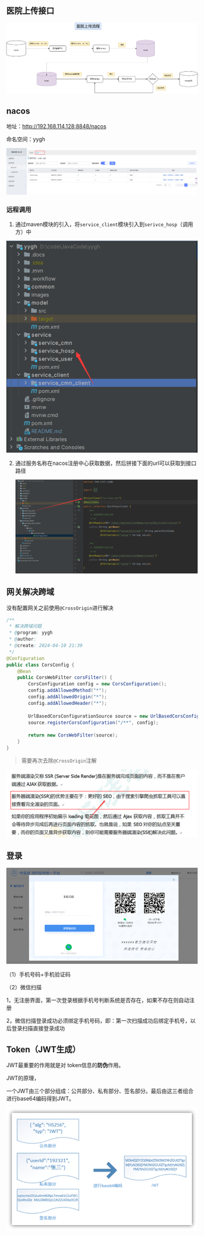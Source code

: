 ## 医院上传接口

![医院长传流程](images/医院长传流程.png)

## nacos

地址：http://192.168.114.128:8848/nacos

命名空间：yygh

![image-20240401213902056](images/image-20240401213902056.png)

### 远程调用

1. 通过maven模块的引入，将`service_client`模块引入到`serivce_hosp`（调用方）中

![image-20240401220914649](images/image-20240401220914649.png)

2. 通过服务名称在nacos注册中心获取数据，然后拼接下面的url可以获取到接口路径

   ![image-20240401221055426](images/image-20240401221055426.png)

## 网关解决跨域

没有配置网关之前使用`@CrossOrigin`进行解决

```java
/**
 * 解决跨域问题
 * @program: yygh
 * @author:
 * @create: 2024-04-10 21:39
 */
@Configuration
public class CorsConfig {
    @Bean
    public CorsWebFilter corsFilter() {
        CorsConfiguration config = new CorsConfiguration();
        config.addAllowedMethod("*");
        config.addAllowedOrigin("*");
        config.addAllowedHeader("*");

        UrlBasedCorsConfigurationSource source = new UrlBasedCorsConfigurationSource(new PathPatternParser());
        source.registerCorsConfiguration("/**", config);

        return new CorsWebFilter(source);
    }
}
```

> 需要再次去除`@CrossOrigin`注解

![image-20240410214615332](images/image-20240410214615332.png)

## 登录

![image-20240416214913361](images/image-20240416214913361.png)

（1）手机号码+手机验证码

（2）微信扫描

1，无注册界面，第一次登录根据手机号判断系统是否存在，如果不存在则自动注册

2，微信扫描登录成功必须绑定手机号码，即：第一次扫描成功后绑定手机号，以后登录扫描直接登录成功

## Token（JWT生成）

JWT最重要的作用就是对 token信息的**防伪**作用。

JWT的原理， 

一个JWT由三个部分组成：公共部分、私有部分、签名部分。最后由这三者组合进行base64编码得到JWT。

![image-20240416223357960](images/image-20240416223357960.png)
